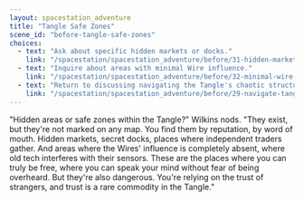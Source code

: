 ```yaml
---
layout: spacestation_adventure
title: "Tangle Safe Zones"
scene_id: "before-tangle-safe-zones"
choices:
  - text: "Ask about specific hidden markets or docks."
    link: "/spacestation/spacestation_adventure/before/31-hidden-markets-docks/"
  - text: "Inquire about areas with minimal Wire influence."
    link: "/spacestation/spacestation_adventure/before/32-minimal-wire-influence-areas/"
  - text: "Return to discussing navigating the Tangle's chaotic structure."
    link: "/spacestation/spacestation_adventure/before/29-navigate-tangle/"
---
```


"Hidden areas or safe zones within the Tangle?" Wilkins nods. "They exist, but they're not marked on any map. You find them by reputation, by word of mouth. Hidden markets, secret docks, places where independent traders gather. And areas where the Wires' influence is completely absent, where old tech interferes with their sensors. These are the places where you can truly be free, where you can speak your mind without fear of being overheard. But they're also dangerous. You're relying on the trust of strangers, and trust is a rare commodity in the Tangle."
